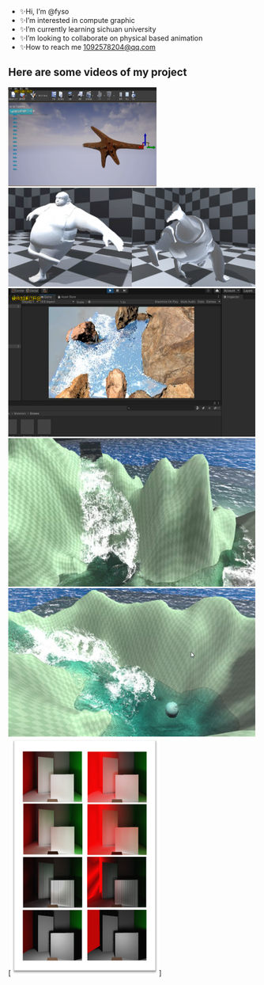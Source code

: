 - ✨Hi, I’m @fyso
- ✨I’m interested in compute graphic
- ✨I’m currently learning sichuan university
- ✨I’m looking to collaborate on physical based animation
- ✨How to reach me 1092578204@qq.com
## Here are some videos of my project
[<img src="https://github.com/fyso/fyso/blob/main/PBD%20Soft%20Body.png" width="300" height="200"/>](https://github.com/fyso/fyso/blob/main/PBD%E9%AA%A8%E9%AA%BC%E9%A9%B1%E5%8A%A8%E4%BA%8C%E6%AC%A1%E5%BD%A2%E5%8F%98-1.webm)[<img src="https://github.com/fyso/fyso/blob/main/bone%20based%20Soft%20body.png" width="250" height="200"/>](https://v.youku.com/v_show/id_XNTg4NDIxOTE4MA==.html?spm=a2hbt.13141534.1_2.d_2&scm=20140719.manual.114461.video_XNTg4NDIxOTE4MA==)[<img src="https://github.com/fyso/fyso/blob/main/bone%20based%20Soft%20body-2.png" width="250" height="200"/>](https://v.youku.com/v_show/id_XNTg4NDIyMjM2NA==.html?spm=a2hbt.13141534.1_2.d_1&scm=20140719.manual.114461.video_XNTg4NDIyMjM2NA==)[<img src="https://github.com/fyso/fyso/blob/main/SPH%20Fluid.png" width="500" height="300"/>](https://v.youku.com/v_show/id_XNTg4MzE2NTU1Mg==.html?spm=a2hbt.13141534.1_2.d_0&scm=20140719.manual.114461.video_XNTg4MzE2NTU1Mg==)
[<img src="https://github.com/fyso/fyso/blob/main/Fluid-02.png" width="500" height="300"/>](https://v.youku.com/v_show/id_XNTg4MzE2NTQ4OA==.html?spm=a2hbt.13141534.1_2.d_4&scm=20140719.manual.114461.video_XNTg4MzE2NTQ4OA==)
[<img src="https://github.com/fyso/fyso/blob/main/Fluid-01.png" width="500" height="300"/>](https://v.youku.com/v_show/id_XNTg4MzE2NTQ2NA==.html?spm=a2hbt.13141534.1_2.d_3&scm=20140719.manual.114461.video_XNTg4MzE2NTQ2NA==)
[<img src="https://github.com/fyso/fyso/blob/main/%E5%9B%BE%E7%89%872.png" width="300" height="480"/>]
<!---
fyso/fyso is a ✨ special ✨ repository because its `README.md` (this file) appears on your GitHub profile.
You can click the Preview link to take a look at your changes.
--->
